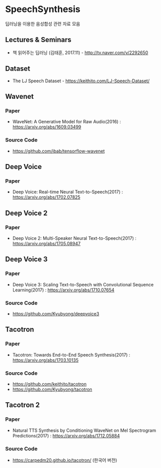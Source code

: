 # SpeechSynthesis
딥러닝을 이용한 음성합성 관련 자료 모음

## Lectures & Seminars
* 책 읽어주는 딥러닝 (김태훈, 2017.11) - http://tv.naver.com/v/2292650

## Dataset
* The LJ Speech Dataset - https://keithito.com/LJ-Speech-Dataset/

## Wavenet
### Paper
* WaveNet: A Generative Model for Raw Audio(2016) : https://arxiv.org/abs/1609.03499

### Source Code
* https://github.com/ibab/tensorflow-wavenet

## Deep Voice
### Paper
* Deep Voice: Real-time Neural Text-to-Speech(2017) : https://arxiv.org/abs/1702.07825

## Deep Voice 2
### Paper
* Deep Voice 2: Multi-Speaker Neural Text-to-Speech(2017) : https://arxiv.org/abs/1705.08947

## Deep Voice 3
### Paper
* Deep Voice 3: Scaling Text-to-Speech with Convolutional Sequence Learning(2017) : https://arxiv.org/abs/1710.07654

### Source Code
* https://github.com/Kyubyong/deepvoice3

## Tacotron
### Paper
* Tacotron: Towards End-to-End Speech Synthesis(2017) : https://arxiv.org/abs/1703.10135

### Source Code
* https://github.com/keithito/tacotron
* https://github.com/Kyubyong/tacotron

## Tacotron 2
### Paper
* Natural TTS Synthesis by Conditioning WaveNet on Mel Spectrogram Predictions(2017) : https://arxiv.org/abs/1712.05884

### Source Code
* https://carpedm20.github.io/tacotron/ (한국어 버전)

